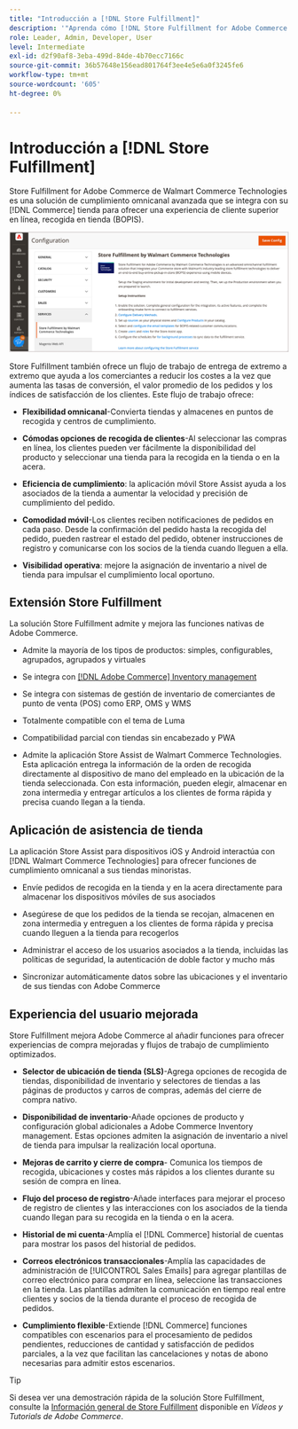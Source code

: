 ```yaml
---
title: "Introducción a [!DNL Store Fulfillment]"
description: '"Aprenda cómo [!DNL Store Fulfillment for Adobe Commerce by Walmart Commerce Technologies] admite la compra en línea, recogida en tienda (BOPIS) para los clientes. Utilice el móvil Store Assist para agilizar el cumplimiento de los BOPIS y el procesamiento de pedidos para los socios de tiendas y clientes de Commerce".'
role: Leader, Admin, Developer, User
level: Intermediate
exl-id: d2f90af8-3eba-499d-84de-4b70ecc7166c
source-git-commit: 36b57648e156ead801764f3ee4e5e6a0f3245fe6
workflow-type: tm+mt
source-wordcount: '605'
ht-degree: 0%

---
```


# Introducción a [!DNL Store Fulfillment]

Store Fulfillment for Adobe Commerce de Walmart Commerce Technologies es una solución de cumplimiento omnicanal avanzada que se integra con su [!DNL Commerce] tienda para ofrecer una experiencia de cliente superior en línea, recogida en tienda (BOPIS).

![Configuración de administración del Adobe de soluciones Store Fulfillment](assets/store-fulfillment-admin-home.png)

Store Fulfillment también ofrece un flujo de trabajo de entrega de extremo a extremo que ayuda a los comerciantes a reducir los costes a la vez que aumenta las tasas de conversión, el valor promedio de los pedidos y los índices de satisfacción de los clientes. Este flujo de trabajo ofrece:

* **Flexibilidad omnicanal**-Convierta tiendas y almacenes en puntos de recogida y centros de cumplimiento.

* **Cómodas opciones de recogida de clientes**-Al seleccionar las compras en línea, los clientes pueden ver fácilmente la disponibilidad del producto y seleccionar una tienda para la recogida en la tienda o en la acera.

* **Eficiencia de cumplimiento**: la aplicación móvil Store Assist ayuda a los asociados de la tienda a aumentar la velocidad y precisión de cumplimiento del pedido.

* **Comodidad móvil**-Los clientes reciben notificaciones de pedidos en cada paso. Desde la confirmación del pedido hasta la recogida del pedido, pueden rastrear el estado del pedido, obtener instrucciones de registro y comunicarse con los socios de la tienda cuando lleguen a ella.

* **Visibilidad operativa**: mejore la asignación de inventario a nivel de tienda para impulsar el cumplimiento local oportuno.

## Extensión Store Fulfillment

La solución Store Fulfillment admite y mejora las funciones nativas de Adobe Commerce.

* Admite la mayoría de los tipos de productos: simples, configurables, agrupados, agrupados y virtuales

* Se integra con [[!DNL Adobe Commerce] Inventory management](https://docs.magento.com/user-guide/catalog/inventory-learn-more.html)

* Se integra con sistemas de gestión de inventario de comerciantes de punto de venta (POS) como ERP, OMS y WMS

* Totalmente compatible con el tema de Luma

* Compatibilidad parcial con tiendas sin encabezado y PWA

* Admite la aplicación Store Assist de Walmart Commerce Technologies. Esta aplicación entrega la información de la orden de recogida directamente al dispositivo de mano del empleado en la ubicación de la tienda seleccionada. Con esta información, pueden elegir, almacenar en zona intermedia y entregar artículos a los clientes de forma rápida y precisa cuando llegan a la tienda.

## Aplicación de asistencia de tienda

La aplicación Store Assist para dispositivos iOS y Android interactúa con [!DNL Walmart Commerce Technologies] para ofrecer funciones de cumplimiento omnicanal a sus tiendas minoristas.

* Envíe pedidos de recogida en la tienda y en la acera directamente para almacenar los dispositivos móviles de sus asociados

* Asegúrese de que los pedidos de la tienda se recojan, almacenen en zona intermedia y entreguen a los clientes de forma rápida y precisa cuando lleguen a la tienda para recogerlos

* Administrar el acceso de los usuarios asociados a la tienda, incluidas las políticas de seguridad, la autenticación de doble factor y mucho más

* Sincronizar automáticamente datos sobre las ubicaciones y el inventario de sus tiendas con Adobe Commerce

## Experiencia del usuario mejorada

Store Fulfillment mejora Adobe Commerce al añadir funciones para ofrecer experiencias de compra mejoradas y flujos de trabajo de cumplimiento optimizados.

* **Selector de ubicación de tienda (SLS)**-Agrega opciones de recogida de tiendas, disponibilidad de inventario y selectores de tiendas a las páginas de productos y carros de compras, además del cierre de compra nativo.

* **Disponibilidad de inventario**-Añade opciones de producto y configuración global adicionales a Adobe Commerce Inventory management. Estas opciones admiten la asignación de inventario a nivel de tienda para impulsar la realización local oportuna.

* **Mejoras de carrito y cierre de compra**- Comunica los tiempos de recogida, ubicaciones y costes más rápidos a los clientes durante su sesión de compra en línea.

* **Flujo del proceso de registro**-Añade interfaces para mejorar el proceso de registro de clientes y las interacciones con los asociados de la tienda cuando llegan para su recogida en la tienda o en la acera.

* **Historial de mi cuenta**-Amplía el [!DNL Commerce] historial de cuentas para mostrar los pasos del historial de pedidos.

* **Correos electrónicos transaccionales**-Amplía las capacidades de administración de [!UICONTROL Sales Emails] para agregar plantillas de correo electrónico para comprar en línea, seleccione las transacciones en la tienda. Las plantillas admiten la comunicación en tiempo real entre clientes y socios de la tienda durante el proceso de recogida de pedidos.

* **Cumplimiento flexible**-Extiende [!DNL Commerce] funciones compatibles con escenarios para el procesamiento de pedidos pendientes, reducciones de cantidad y satisfacción de pedidos parciales, a la vez que facilitan las cancelaciones y notas de abono necesarias para admitir estos escenarios.

>[!TIP]
>
> Si desea ver una demostración rápida de la solución Store Fulfillment, consulte la [Información general de Store Fulfillment](https://experienceleague.adobe.com/docs/commerce-learn/tutorials/orders/store-fulfillment.html) disponible en _Vídeos y Tutorials de Adobe Commerce_.


